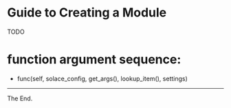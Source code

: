 # Guide to Creating a Module

TODO

# function argument sequence:
- func(self, solace_config, get_args(), lookup_item(), settings)


---
The End.
